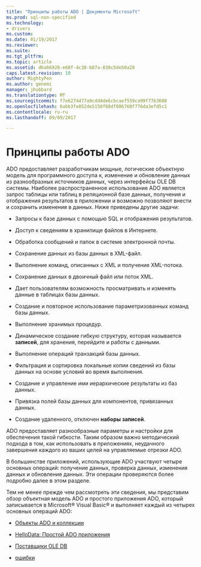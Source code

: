 ```yaml
---
title: "Принципы работы ADO | Документы Microsoft"
ms.prod: sql-non-specified
ms.technology:
- drivers
ms.custom: 
ms.date: 01/19/2017
ms.reviewer: 
ms.suite: 
ms.tgt_pltfrm: 
ms.topic: article
ms.assetid: d6a66928-e68f-4c38-b87a-838c5de50a28
caps.latest.revision: 10
author: MightyPen
ms.author: genemi
manager: jhubbard
ms.translationtype: MT
ms.sourcegitcommit: f7e6274d77a9cdd4de6cbcaef559ca99f77b3608
ms.openlocfilehash: 6abb3fe852de5158f68df086768f776da3efd5c1
ms.contentlocale: ru-ru
ms.lasthandoff: 09/09/2017

---
```

# <a name="ado-fundamentals"></a>Принципы работы ADO
ADO предоставляет разработчикам мощные, логические объектную модель для программного доступа к, изменение и обновление данных из разнообразных источников данных, через интерфейсы OLE DB системы. Наиболее распространенное использование ADO является запрос таблицы или таблиц в реляционной базе данных, получения и отображения результатов в приложении и возможно позволяют внести и сохранить изменения в данных. Ниже приведены другие задачи:  
  
-   Запросы к базе данных с помощью SQL и отображения результатов.  
  
-   Доступ к сведениям в хранилище файлов в Интернете.  
  
-   Обработка сообщений и папок в системе электронной почты.  
  
-   Сохранение данных из базы данных в XML-файл.  
  
-   Выполнение команд, описанных с XML и получение XML-потока.  
  
-   Сохранение данных в двоичный файл или поток XML.  
  
-   Дает пользователям возможность просматривать и изменять данные в таблицах базы данных.  
  
-   Создание и повторное использование параметризованных команд базы данных.  
  
-   Выполнение хранимых процедур.  
  
-   Динамическое создание гибкую структуру, которая называется **записей**, для хранения, перейдите и работы с данными.  
  
-   Выполнение операций транзакций базы данных.  
  
-   Фильтрация и сортировка локальные копии сведений из базы данных на основе условий во время выполнения.  
  
-   Создание и управление ими иерархические результаты из баз данных.  
  
-   Привязка полей базы данных для компонентов, привязанных данных.  
  
-   Создание удаленного, отключен **наборы записей**.  
  
 ADO предоставляет разнообразные параметры и настройки для обеспечения такой гибкости. Таким образом важно методический подхода в том, как использовать в приложениях, неудачного завершения каждого из ваших целей на управляемые отрезки ADO.  
  
 В большинстве приложений, использующие ADO участвуют четыре основных операций: получение данных, проверка данных, изменения данных и обновление данных. Эти операции проверяются более подробно далее в этом разделе.  
  
 Тем не менее прежде чем рассмотреть эти сведения, мы представим обзор объектная модель ADO и простого приложения ADO, который записывается в Microsoft® Visual Basic® и выполняет каждый из четырех основных операций ADO:  
  
-   [Объекты ADO и коллекции](../../../ado/guide/data/ado-objects-and-collections.md)  
  
-   [HelloData: Простой ADO приложения](../../../ado/guide/data/hellodata-a-simple-ado-application.md)  
  
-   [Поставщики OLE DB](../../../ado/guide/data/ole-db-providers-ado.md)  
  
-   [ошибки](../../../ado/guide/data/errors-ado.md)
